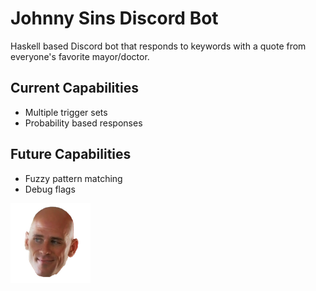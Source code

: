 # Johnny Sins Discord Bot
Haskell based Discord bot that responds to keywords with a quote from
everyone's favorite mayor/doctor.

## Current Capabilities
* Multiple trigger sets
* Probability based responses

## Future Capabilities
* Fuzzy pattern matching
* Debug flags

![Ur Boi](./johnnysins.png)

